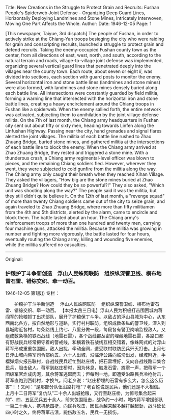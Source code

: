 Title: New Creations in the Struggle to Protect Grain and Recruits: Fushan People's Spiderweb Joint Defense - Organizing Deep Guard Lines, Horizontally Deploying Landmines and Stone Mines, Intricately Interwoven, Moving One Part Affects the Whole.
Author: 
Date: 1946-12-05
Page: 1

[This newspaper, Taiyue, 3rd dispatch] The people of Fushan, in order to actively strike at the Chiang-Yan troops besieging the city who were raiding for grain and conscripting recruits, launched a struggle to protect grain and defend recruits. Taking the enemy-occupied Fushan county town as the center, from all directions of east, west, north, and south, according to the natural terrain and roads, village-to-village joint defense was implemented, organizing several vertical guard lines that penetrated deeply into the villages near the county town. Each route, about seven or eight *li*, was divided into sections, each section with guard posts to monitor the enemy. Several horizontal iron and stone battle lines (landmines and stone mines) were also formed, with landmines and stone mines densely buried along each battle line. All intersections were constantly guarded by field militia, forming a warning line that intersected with the horizontal iron and stone battle lines, creating a heavy encirclement around the Chiang troops in Fushan like a spiderweb. When the enemy sallied forth, the entire network was activated, subjecting them to annihilation by the joint village defense militia. On the 7th of last month, the Chiang army headquarters in Fushan city sent out about fifty or sixty men, heading towards Linfen along the Linfushan Highway. Passing near the city, hand grenades and signal flares alerted the joint villages. The militia of each battle line rushed to Zhao Zhuang Bridge, buried stone mines, and gathered militia at the intersections of each battle line to block the enemy. When the Chiang army arrived at Zhao Zhuang Bridge, they rested and triggered a stone mine. With a thunderous crash, a Chiang army regimental-level officer was blown to pieces, and the remaining Chiang soldiers fled. However, wherever they went, they were subjected to cold gunfire from the militia along the way. The Chiang army only caught their breath when they reached Xihan Village. They asked the villagers, "How big are the stone mines buried at Zhao Zhuang Bridge? How could they be so powerful?!" They also asked, "Which unit was shooting along the way?" The people said it was the militia, but they still didn't quite believe it. On the 12th of last month, a "revenge squad" of more than twenty Chiang soldiers came out of the city to seize grain, and again traveled to Zhao Zhuang Bridge, where more than fifty militiamen from the 4th and 5th districts, alerted by the alarm, came to encircle and block them. The battle lasted about an hour. The Chiang army's reinforcement troops of more than one hundred and twenty men, carrying four machine guns, attacked the militia. Because the militia was growing in number and fighting more vigorously, the battle lasted for four hours, eventually routing the Chiang army, killing and wounding five enemies, while the militia suffered no casualties.



<hr /> 

Original: 


### 护粮护丁斗争新创造　浮山人民蛛网联防　组织纵深警卫线、横布地雷石雷、错综交织、牵一动百。

1946-12-05
第1版()
专栏：

　　护粮护丁斗争新创造
  　浮山人民蛛网联防
  　组织纵深警卫线、横布地雷石雷、错综交织、牵一动百。
    【本报太岳三日电】浮山人民为积极打击围困城内蒋阎军的抢粮抓丁出扰部队，展开了护粮保丁斗争。以敌占的浮山县城为中心，从东西南北各方，按自然地形与道路，实行村村联防，组织成数条纵的警卫线，深入到县城附近各村，每条路线上约七、八里分做一段，每段各有警卫岗哨监视敌人，又组成数条横的铁石战线（地雷石雷），各个战线都丛密的埋藏地雷石雷，各路口都有野战民兵经常把守着的警戒线，和横着铁石战线互相交错着，像蛛网式的对浮山蒋军形成重重包围圈。敌人出扰，牵动全网，遭受联村联防民兵歼灭打击。上月七日浮山城内蒋军司令部约五、六十人出城，沿临浮公路向临汾出发，经城附近，手榴弹烟火报告联村，各战线民兵赶忙到赵庄桥，把石雷埋好，又向各战线路口集合民兵，阻击敌人。蒋军到赵庄桥时，因为休息，触发石雷，霹雳一声，把蒋军一个团级军官炸成肉泥，其余蒋军逃窜而去；但每到一地，即遭受沿路民兵冷枪射击，蒋军直跑到西韩村，才换气。问老乡说：“赵庄桥埋的石雷有多么大，怎么这么历害”！！又问：“是那部分队伍沿路打枪”？老百姓说是民兵，他们还是不大相信。上月十二日蒋军“复仇队”二十余人出城抢粮，又行至赵庄桥，为惊号集合起来的”、四、五区民兵五十余人，前来包围阻击，战争约一小时，城内蒋军增援部队一百二十余人，携机枪四挺，向民兵攻击，因民兵越来越多越打越起劲，战斗延长四小时之久，终将蒋军击溃，毙伤敌五名，民兵一无损伤。
